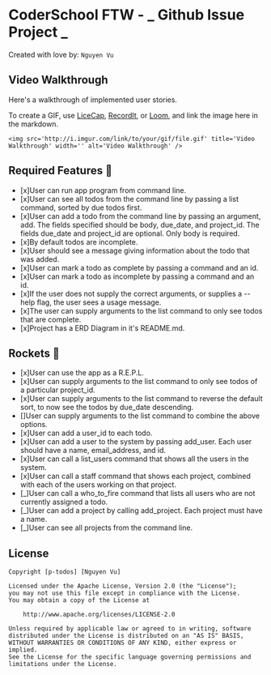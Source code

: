 # CoderSchool FTW - _ Github Issue Project _

Created with love by: `Nguyen Vu`


## Video Walkthrough

Here's a walkthrough of implemented user stories.

To create a GIF, use [LiceCap](http://www.cockos.com/licecap/), [RecordIt](http://www.recordit.co), or [Loom](http://www.useloom.com), and link the image here in the markdown.

```
<img src='http://i.imgur.com/link/to/your/gif/file.gif' title='Video Walkthrough' width='' alt='Video Walkthrough' />
```

## Required Features 🎯
- [x]User can run app program from command line.
- [x]User can see all todos from the command line by passing a list command, sorted by due todos first.
- [x]User can add a todo from the command line by passing an argument, add. The fields specified should be body, due_date, and project_id. The fields due_date and project_id are optional. Only body is required.
- [x]By default todos are incomplete.
- [x]User should see a message giving information about the todo that was added.
- [x]User can mark a todo as complete by passing a command and an id.
- [x]User can mark a todo as incomplete by passing a command and an id.
- [x]If the user does not supply the correct arguments, or supplies a --help flag, the user sees a usage message.
- [x]The user can supply arguments to the list command to only see todos that are complete.
- [x]Project has a ERD Diagram in it's README.md.
## Rockets 🚀
- [x]User can use the app as a R.E.P.L.
- [x]User can supply arguments to the list command to only see todos of a particular project_id.
- [x]User can supply arguments to the list command to reverse the default sort, to now see the todos by due_date descending.
- []User can supply arguments to the list command to combine the above options.
- [x]User can add a user_id to each todo.
- [x]User can add a user to the system by passing add_user. Each user should have a name, email_address, and id.
- [x]User can call a list_users command that shows all the users in the system.
- [x]User can call a staff command that shows each project, combined with each of the users working on that project.
- [_]User can call a who_to_fire command that lists all users who are not currently assigned a todo.
- [_]User can add a project by calling add_project. Each project must have a name.
- [_]User can see all projects from the command line.


## License

    Copyright [p-todos] [Nguyen Vu]

    Licensed under the Apache License, Version 2.0 (the "License");
    you may not use this file except in compliance with the License.
    You may obtain a copy of the License at

        http://www.apache.org/licenses/LICENSE-2.0

    Unless required by applicable law or agreed to in writing, software
    distributed under the License is distributed on an "AS IS" BASIS,
    WITHOUT WARRANTIES OR CONDITIONS OF ANY KIND, either express or implied.
    See the License for the specific language governing permissions and
    limitations under the License.
